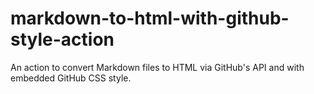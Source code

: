 # markdown-to-html-with-github-style-action
An action to convert Markdown files to HTML via GitHub's API and with embedded GitHub CSS style.
